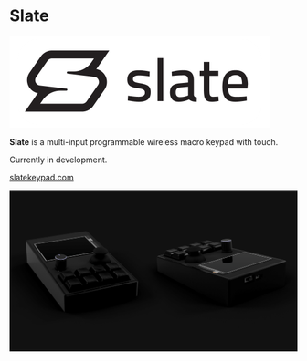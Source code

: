 # Slate
![Slate Logo](website/img/slate_banner.png)

**Slate** is a multi-input programmable wireless macro keypad with touch.

Currently in development.

[slatekeypad.com](http://slatekeypad.com/)

![Slate Render](/website/img/slate_dark_assembled_both.png)